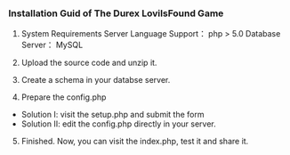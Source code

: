 ### Installation Guid of The Durex LoviIsFound Game
1. System Requirements
Server Language Support： php > 5.0
Database Server： MySQL

2. Upload the source code and unzip it.

3. Create a schema in your databse server.

4. Prepare the config.php
 * Solution I: visit the setup.php and submit the form
 * Solution II: edit the config.php directly in your server.

5. Finished. Now, you can visit the index.php, test it and share it.
